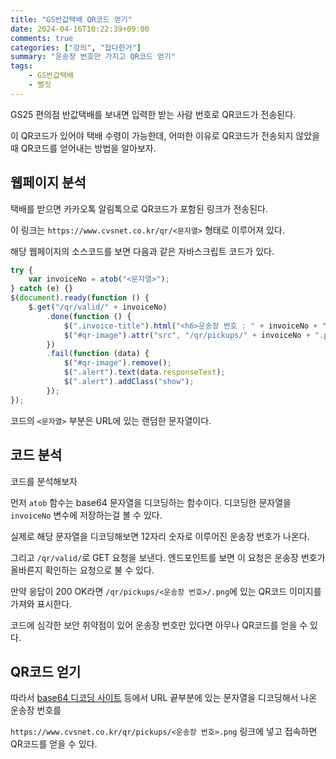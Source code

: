 ```yaml
---
title: "GS반값택배 QR코드 얻기"
date: 2024-04-16T10:22:39+09:00
comments: true
categories: ["강의", "잡다한거"]
summary: "운송장 번호만 가지고 QR코드 얻기"
tags:
    - GS반값택배
    - 뻘짓
---
```


GS25 편의점 반값택배를 보내면 입력한 받는 사람 번호로 QR코드가 전송된다.

이 QR코드가 있어야 택배 수령이 가능한데, 어떠한 이유로 QR코드가 전송되지 않았을 때 QR코드를 얻어내는 방법을 알아보자.

## 웹페이지 분석

택배를 받으면 카카오톡 알림톡으로 QR코드가 포함된 링크가 전송된다.

이 링크는 `https://www.cvsnet.co.kr/qr/<문자열>` 형태로 이루어져 있다.

해당 웹페이지의 소스코드를 보면 다음과 같은 자바스크립트 코드가 있다.

```js
try {
	var invoiceNo = atob("<문자열>");
} catch (e) {}
$(document).ready(function () {
	$.get("/qr/valid/" + invoiceNo)
		.done(function () {
			$(".invoice-title").html("<h6>운송장 번호 : " + invoiceNo + "</h6>");
			$("#qr-image").attr("src", "/qr/pickups/" + invoiceNo + ".png");
		})
		.fail(function (data) {
			$("#qr-image").remove();
			$(".alert").text(data.responseText);
			$(".alert").addClass("show");
		});
});
```

코드의 `<문자열>` 부분은 URL에 있는 랜덤한 문자열이다.

## 코드 분석

코드를 분석해보자

먼저 `atob` 함수는 base64 문자열을 디코딩하는 함수이다. 디코딩한 문자열을 `invoiceNo` 변수에 저장하는걸 볼 수 있다.

실제로 해당 문자열을 디코딩해보면 12자리 숫자로 이루어진 운송장 번호가 나온다.

그리고 `/qr/valid/`로 GET 요청을 보낸다. 엔드포인트를 보면 이 요청은 운송장 번호가 올바른지 확인하는 요청으로 불 수 있다.

만약 응답이 200 OK라면 `/qr/pickups/<운송장 번호>/.png`에 있는 QR코드 이미지를 가져와 표시한다.

코드에 심각한 보안 취약점이 있어 운송장 번호만 있다면 아무나 QR코드를 얻을 수 있다.

## QR코드 얻기

따라서 [base64 디코딩 사이트](https://www.base64decode.org/) 등에서 URL 끝부분에 있는 문자열을 디코딩해서 나온 운송장 번호를

`https://www.cvsnet.co.kr/qr/pickups/<운송장 번호>.png` 링크에 넣고 접속하면 QR코드를 얻을 수 있다.
